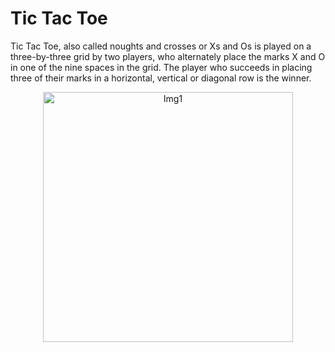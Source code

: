# Tic Tac Toe
Tic Tac Toe, also called noughts and crosses or Xs and Os is played on a three-by-three grid by two players, who alternately place the marks X and O in one of the nine spaces in the grid. The player who succeeds in placing three of their marks in a horizontal, vertical or diagonal row is the winner.


<p align="center">

  <img width="400" height = "400" alt="Img1" src="https://user-images.githubusercontent.com/90863360/198881647-76c8590d-6b4b-4ce3-a1fd-b98af489d80a.png">

</p>
